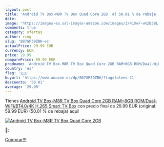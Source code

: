 ```yaml
---
layout: post
title: 'Android TV Box-M8R TV Box Quad Core 2GB  al 50.01 % de rebaja'
date: 
image: 'https://images-eu.ssl-images-amazon.com/images/I/41XwF-w%2B58L._SL200_.jpg'
comments: true
category: ofertas
author: ring
slug: 'B07GP39ZBH-es'
actualPrice: 29.99 EUR
currency: EUR
price: 29.99
comparePrice: 59.99 EUR
prodname: 'Android TV Box-M8R TV Box Quad Core 2GB RAM+8GB ROM/Dual-WiFi/BT4.0/4K H.265 Smart TV Box'
country: 'es'
flag: '🇪🇸'
buyurl: 'https://www.amazon.es/dp/B07GP39ZBH/?tag=tolees-21'
descuento: '50.01'
average: '29.99'
---
```


Tienes [Android TV Box-M8R TV Box Quad Core 2GB RAM+8GB ROM/Dual-WiFi/BT4.0/4K H.265 Smart TV Box](https://www.amazon.es/dp/B07GP39ZBH/?tag=tolees-21) con precio final de  29.99 EUR (original: 59.99 EUR) (50.01 %  de rebaja) aqui!

[![Android TV Box-M8R TV Box Quad Core 2GB ](https://images-eu.ssl-images-amazon.com/images/I/41XwF-w%2B58L._SL200_.jpg)](https://www.amazon.es/dp/B07GP39ZBH/?tag=tolees-21)

🔎:


[Comprar!!!](https://www.amazon.es/dp/B07GP39ZBH/?tag=tolees-21)
